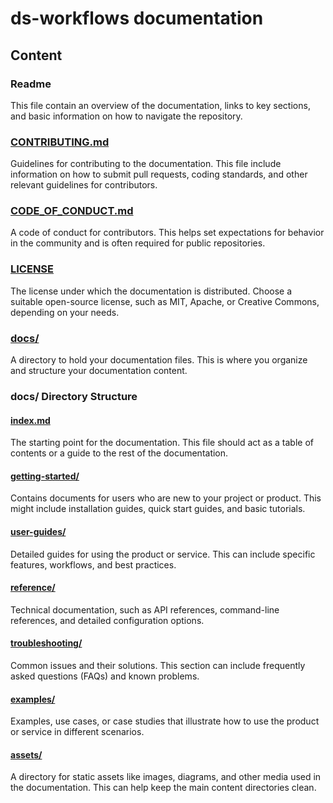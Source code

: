# ds-workflows documentation

## Content

### Readme
This file contain an overview of the documentation, links to key sections, and basic information on how to navigate the repository.

### [CONTRIBUTING.md](./CONTRIBUTING.md)
Guidelines for contributing to the documentation. This file include information on how to submit pull requests, coding standards, and other relevant guidelines for contributors.

### [CODE_OF_CONDUCT.md](./CODE_OF_CONDUCT.md)
A code of conduct for contributors. This helps set expectations for behavior in the community and is often required for public repositories.

### [LICENSE](./LICENSE)
The license under which the documentation is distributed. Choose a suitable open-source license, such as MIT, Apache, or Creative Commons, depending on your needs.

### [docs/](./docs/)
A directory to hold your documentation files. This is where you organize and structure your documentation content.

### docs/ Directory Structure
#### [index.md](./docs/index.md)
The starting point for the documentation. This file should act as a table of contents or a guide to the rest of the documentation.

#### [getting-started/](./docs/getting-started/)
Contains documents for users who are new to your project or product. This might include installation guides, quick start guides, and basic tutorials.

#### [user-guides/](./docs/user-guides/)
Detailed guides for using the product or service. This can include specific features, workflows, and best practices.

#### [reference/](./docs/reference/)
Technical documentation, such as API references, command-line references, and detailed configuration options.

#### [troubleshooting/](./docs/troubleshooting/)
Common issues and their solutions. This section can include frequently asked questions (FAQs) and known problems.

#### [examples/](./docs/examples/)
Examples, use cases, or case studies that illustrate how to use the product or service in different scenarios.

#### [assets/](./docs/assets/)
A directory for static assets like images, diagrams, and other media used in the documentation. This can help keep the main content directories clean.
